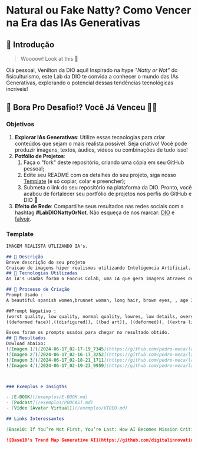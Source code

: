 # Natural ou Fake Natty? Como Vencer na Era das IAs Generativas

## 🚀 Introdução

> Woooow! Look at this 👀

Olá pessoal, Venilton da DIO aqui! Inspirado na hype _"Natty or Not"_ do fisiculturismo, este Lab da DIO te convida a conhecer o mundo das IAs Generativas, explorando o potencial dessas tendências tecnológicas incríveis!

## 🎯 Bora Pro Desafio!? Você Já Venceu 💪🤓

### Objetivos

1. **Explorar IAs Generativas**: Utilize essas tecnologias para criar conteúdos que sejam o mais realista possível. Seja criativo! Você pode produzir imagens, textos, áudios, vídeos ou combinações de tudo isso!
1. **Potfólio de Projetos**:
    1. Faça o "fork" deste repositório, criando uma cópia em seu GitHub pessoal;
    2. Edite seu README com os detalhes do seu projeto, siga nosso [Template](#template) (é só copiar, colar e preencher);
    3. Submeta o link do seu repositório na plataforma da DIO. Pronto, você acabou de fortalecer seu portfólio de projetos nos perfis do GitHub e DIO 🚀
1. **Efeito de Rede**: Compartilhe seus resultados nas redes sociais com a hashtag **#LabDIONattyOrNot**. Não esqueça de nos marcar: [DIO](https://www.linkedin.com/school/dio-makethechange) e [falvojr](https://www.linkedin.com/in/falvojr).

### Template

```markdown
IMAGEM REALISTA UTLIZANDO IA's.

## 📒 Descrição
Breve descrição do seu projeto
Craicao de imagens hiper realismos utilizando Inteligencia Artificial. 
## 🤖 Tecnologias Utilizadas
As IA's usadas foram o Foocus Colab, uma IA que gera imagens atraves de texto

## 🧐 Processo de Criação 
Prompt Usado :
A beautiful spanish women,brunnet woman, long hair, brown eyes, , age 30s ,instagram model, wearing a gray t shirt in the bedroom.

##Prompt Negativo :
(worst quality, low quality, normal quality, lowres, low details, oversaturated, undersaturated, overexposed, underexposed, grayscale, bw, bad photo, bad photography, bad art:1.4), (watermark, signature, text font, username, error, logo, words, letters, digits, autograph, trademark, name:1.2), (blur, blurry, grainy), morbid, ugly, asymmetrical, mutated malformed, mutilated, poorly lit, bad shadow, draft, cropped, out of frame, cut off, censored, jpeg artifacts, out of focus, glitch, duplicate, (airbrushed, cartoon, anime, semi-realistic, cgi, render, blender, digital art, manga, amateur:1.3), (3D ,3D Game, 3D Game Scene, 3D Character:1.1), (bad hands, bad anatomy, bad body, bad face, bad teeth, bad arms, bad legs, deformities:1.3)(big breasts), (deformed iris, deformed pupils, semi-realistic, cgi, 3d, render, sketch, cartoon, drawing, anime, mutated hands and fingers:1.4), (deformed, distorted, disfigured:1.3), poorly drawn, bad anatomy, wrong anatomy, extra limb, missing limb, floating limbs, disconnected limbs, mutation, mutated, ugly, disgusting, amputation
((deformed face)),((disfigured)), ((bad art)), ((deformed)), ((extra limbs)), ((close up)), blurry, (((duplicate))), ((morbid)), ((mutilated)), (out of frame), extra fingers, mutated hands, ((poorly drawn hands)), ((poorly drawn face)), (((mutation))), (((deformed))), blurry, ((bad anatomy)), (disfigured face and eyes:1.1), cgi, render, 3d image, computer generated, artificial, missing limbs, extra limbs, perfect skin, misplaced nipples, airbrushed skin, malformed belly-button, contorted limbs, twisted limbs

Esses foram os prompts usados para chegar no resultado obtido. 
## 🚀 Resultados
Dowload abaixo:
![Imagem 1]([2024-06-17_02-17-19_7345](https://github.com/pedro-meca/lab-natty-or-not/assets/134099333/1c094ba9-5fad-4ace-a070-f75a3611347b))
![Imagem 2]([2024-06-17_02-16-17_3252](https://github.com/pedro-meca/lab-natty-or-not/assets/134099333/601e654d-26e3-4a20-a580-51be9e9cd228))
![Imagem 3]([2024-06-17_02-18-21_1711](https://github.com/pedro-meca/lab-natty-or-not/assets/134099333/fbbb413b-527c-41d0-a6f4-d372f9f77487))
![Imagem 4]([2024-06-17_02-19-23_9959](https://github.com/pedro-meca/lab-natty-or-not/assets/134099333/cf9048b7-1e94-480e-8e2e-4dcd12891b63))



### Exemplos e Insigths

- [E-BOOK](/exemplos/E-BOOK.md)
- [Podcast](/exemplos/PODCAST.md)
- [Vídeo (Avatar Virtual)](/exemplos/VIDEO.md)

## Links Interessantes

[Base10: If You’re Not First, You’re Last: How AI Becomes Mission Critical](https://base10.vc/post/generative-ai-mission-critical/)

![Base10's Trend Map Generative AI](https://github.com/digitalinnovationone/lab-natty-or-not/assets/730492/f4df26e8-f8f7-4419-8252-c69d73ea930c)
